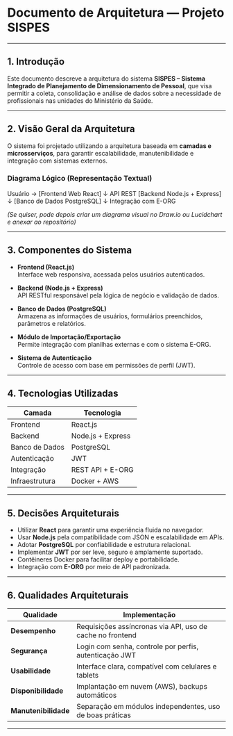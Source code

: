 # Documento de Arquitetura — Projeto SISPES

---

## 1. Introdução

Este documento descreve a arquitetura do sistema **SISPES – Sistema Integrado de Planejamento de Dimensionamento de Pessoal**, que visa permitir a coleta, consolidação e análise de dados sobre a necessidade de profissionais nas unidades do Ministério da Saúde.

---

## 2. Visão Geral da Arquitetura

O sistema foi projetado utilizando a arquitetura baseada em **camadas e microsserviços**, para garantir escalabilidade, manutenibilidade e integração com sistemas externos.

### Diagrama Lógico (Representação Textual)

Usuário → [Frontend Web React]
↓ API REST
[Backend Node.js + Express]
↓
[Banco de Dados PostgreSQL]
↓
Integração com E-ORG


*(Se quiser, pode depois criar um diagrama visual no Draw.io ou Lucidchart e anexar ao repositório)*

---

## 3. Componentes do Sistema

- **Frontend (React.js)**  
  Interface web responsiva, acessada pelos usuários autenticados.

- **Backend (Node.js + Express)**  
  API RESTful responsável pela lógica de negócio e validação de dados.

- **Banco de Dados (PostgreSQL)**  
  Armazena as informações de usuários, formulários preenchidos, parâmetros e relatórios.

- **Módulo de Importação/Exportação**  
  Permite integração com planilhas externas e com o sistema E-ORG.

- **Sistema de Autenticação**  
  Controle de acesso com base em permissões de perfil (JWT).

---

## 4. Tecnologias Utilizadas

| Camada        | Tecnologia           |
|---------------|----------------------|
| Frontend      | React.js             |
| Backend       | Node.js + Express    |
| Banco de Dados| PostgreSQL           |
| Autenticação  | JWT                  |
| Integração    | REST API + E-ORG     |
| Infraestrutura| Docker + AWS         |

---

## 5. Decisões Arquiteturais

- Utilizar **React** para garantir uma experiência fluida no navegador.
- Usar **Node.js** pela compatibilidade com JSON e escalabilidade em APIs.
- Adotar **PostgreSQL** por confiabilidade e estrutura relacional.
- Implementar **JWT** por ser leve, seguro e amplamente suportado.
- Contêineres Docker para facilitar deploy e portabilidade.
- Integração com **E-ORG** por meio de API padronizada.

---

## 6. Qualidades Arquiteturais

| Qualidade             | Implementação                                                   |
|-----------------------|-----------------------------------------------------------------|
| **Desempenho**        | Requisições assíncronas via API, uso de cache no frontend       |
| **Segurança**         | Login com senha, controle por perfis, autenticação JWT          |
| **Usabilidade**       | Interface clara, compatível com celulares e tablets             |
| **Disponibilidade**   | Implantação em nuvem (AWS), backups automáticos                 |
| **Manutenibilidade**  | Separação em módulos independentes, uso de boas práticas        |

---
